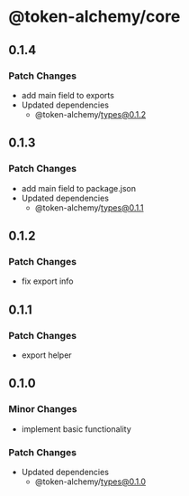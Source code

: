 # @token-alchemy/core

## 0.1.4

### Patch Changes

- add main field to exports
- Updated dependencies
  - @token-alchemy/types@0.1.2

## 0.1.3

### Patch Changes

- add main field to package.json
- Updated dependencies
  - @token-alchemy/types@0.1.1

## 0.1.2

### Patch Changes

- fix export info

## 0.1.1

### Patch Changes

- export helper

## 0.1.0

### Minor Changes

- implement basic functionality

### Patch Changes

- Updated dependencies
  - @token-alchemy/types@0.1.0
